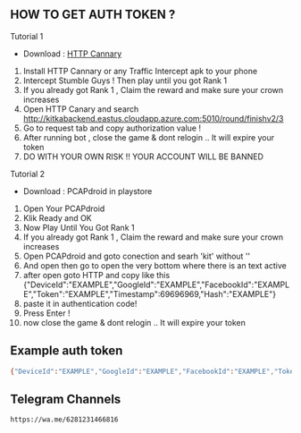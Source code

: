## HOW TO GET AUTH TOKEN ?

Tutorial 1
* Download : [HTTP Cannary](https://apkcombo.com/id/httpcanary-http-sniffer-capture-analysis/com.guoshi.httpcanary)
1. Install HTTP Cannary or any Traffic Intercept apk to your phone
2. Intercept Stumble Guys ! Then play until you got Rank 1
3. If you already got Rank 1 , Claim the reward and make sure your crown increases
4. Open HTTP Canary and search http://kitkabackend.eastus.cloudapp.azure.com:5010/round/finishv2/3
5. Go to request tab and copy authorization value !
6. After running bot , close the game & dont relogin .. It will expire your token
7. DO WITH YOUR OWN RISK !! YOUR ACCOUNT WILL BE BANNED

Tutorial 2
* Download : PCAPdroid in playstore
1. Open Your PCAPdroid
2. Klik Ready and OK
3. Now Play Until You Got Rank 1
4. If you already got Rank 1 , Claim the reward and make sure your crown increases
5. Open PCAPdroid and goto conection and searh 'kit' without ''
6. And open then go to open the very bottom where there is an text active
7. after open goto HTTP and copy like this {"DeviceId":"EXAMPLE","GoogleId":"EXAMPLE","FacebookId":"EXAMPLE","Token":"EXAMPLE","Timestamp":69696969,"Hash":"EXAMPLE"}
8. paste it in authentication code!
9. Press Enter !
10. now close the game & dont relogin .. It will expire your token

## Example auth token
```sh
{"DeviceId":"EXAMPLE","GoogleId":"EXAMPLE","FacebookId":"EXAMPLE","Token":"EXAMPLE","Timestamp":69696969,"Hash":"EXAMPLE"}
```

## Telegram Channels
```sh
https://wa.me/6281231466816
```
